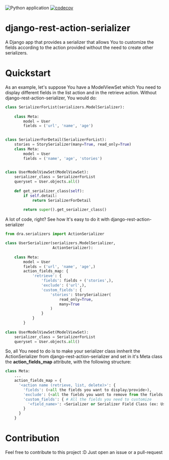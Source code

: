 ![Python application](https://github.com/brunobarretofreitas/django-rest-action-serializer/workflows/Python%20application/badge.svg) [![codecov](https://codecov.io/gh/brunobarretofreitas/django-rest-action-serializer/branch/master/graph/badge.svg)](https://codecov.io/gh/brunobarretofreitas/django-rest-action-serializer)

# django-rest-action-serializer
A Django app that provides a serializer that allows You to customize the fields according to the action provided without the need to create other serializers.

# Quickstart

As an example, let's suppose You have a ModelViewSet which You need to display different fields in the list action and in the retrieve action. Without django-rest-action-serializer, You would do:

```python
class SerializerForList(serializers.ModelSerializer):
  
    class Meta:
        model = User
        fields = ('url', 'name', 'age')
    

class SerializerForDetail(SerializerForList):
    stories = StorySerializer(many=True, read_only=True)
    class Meta:
        model = User
        fields = ('name', 'age', 'stories')
    

class UserModelViewSet(ModelViewSet):
    serializer_class = SerializerForList
    queryset = User.objects.all()
    
    def get_serializer_class(self):
        if self.detail:
            return SerializerForDetail
        
        return super().get_serializer_class()
```

A lot of code, right? See how It's easy to do it with django-rest-action-serializer

```python
from dra.serializers import ActionSerializer

class UserSerializer(serializers.ModelSerializer,
                     ActionSerializer):
    
    class Meta:
        model = User
        fields = ('url', 'name', 'age',)
        action_fields_map: {
            'retrieve': {
                'fields': fields + ('stories',),
                'exclude': ('url',),
                'custom_fields': {
                    'stories': StorySerializer(
                        read_only=True,
                        many=True
                    )
                }
            }
        }
        
class UserModelViewSet(ModelViewSet):
    serializer_class = SerializerForList
    queryset = User.objects.all()
```

So, all You need to do is to make your serializer class innherit the ActionSerializer from django-rest-action-serializer and set in it's Meta class the **action_fields_map** attribute, with the following structure:

```python
class Meta:
    ...
    action_fields_map = {
      '<action name (retrieve, list, delete)>': {
        'fields': (<all the fields you want to display/provide>),
        'exclude': (<all the fields you want to remove from the fields attribute>),
        'custom_fields': { # All the fields you need to customize
          '<field_name>': <Serializer or Serializer Field Class (ex: UserSerializer, SerializerMethodField)>
        }
      }
    }
```

# Contribution
Feel free to contribute to this project :D Just open an issue or a pull-request
